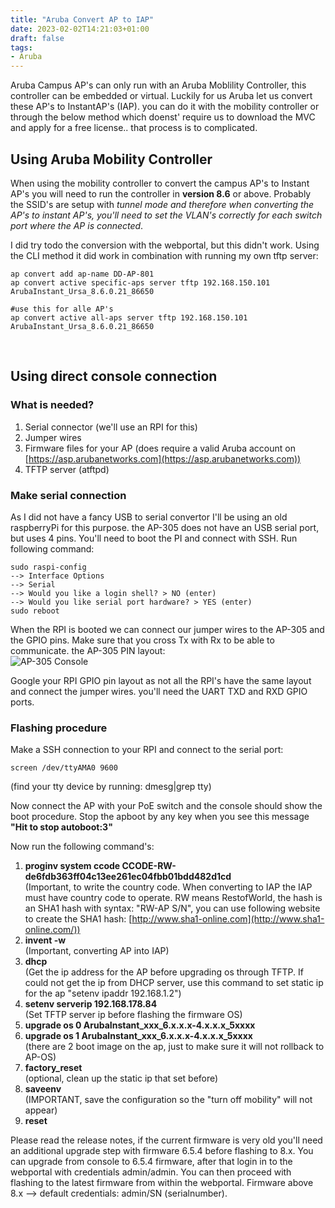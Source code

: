 ```yaml
---
title: "Aruba Convert AP to IAP"
date: 2023-02-02T14:21:03+01:00
draft: false
tags:
- Aruba
---
```


Aruba Campus AP's can only run with an Aruba Moblility Controller, this controller can be embedded or virtual. Luckily for us Aruba let us convert these AP's to InstantAP's (IAP). you can do it with the mobility controller or 
through the below method which doenst' require us to download the MVC and apply for a free license.. that process is to complicated.

## Using Aruba Mobility Controller
When using the mobility controller to convert the campus AP's to Instant AP's you will need to run the controller in **version 8.6** or above.
Probably the SSID's are setup with _tunnel mode and therefore when converting the AP's to instant AP's, you'll need to set the VLAN's correctly for each switch port where the AP is connected_.

I did try todo the conversion with the webportal, but this didn't work. Using the CLI method it did work in combination with running my own tftp server:
```
ap convert add ap-name DD-AP-801
ap convert active specific-aps server tftp 192.168.150.101 ArubaInstant_Ursa_8.6.0.21_86650 

#use this for alle AP's
ap convert active all-aps server tftp 192.168.150.101 ArubaInstant_Ursa_8.6.0.21_86650 
```


&nbsp;
## Using direct console connection
### What is needed?
1) Serial connector (we'll use an RPI for this)
2) Jumper wires
3) Firmware files for your AP (does require a valid Aruba account on [https://asp.arubanetworks.com](https://asp.arubanetworks.com))
4) TFTP server (atftpd)

### Make serial connection
As I did not have a fancy USB to serial convertor I'll be using an old raspberryPi for this purpose. the AP-305 does not have an USB serial port, but uses 4 pins.
You'll need to boot the PI and connect with SSH. Run following command:
```
sudo raspi-config
--> Interface Options
--> Serial
--> Would you like a login shell? > NO (enter)
--> Would you like serial port hardware? > YES (enter)
sudo reboot
```

When the RPI is booted we can connect our jumper wires to the AP-305 and the GPIO pins. Make sure that you cross Tx with Rx to be able to communicate.
the AP-305 PIN layout:  
![AP-305 Console](/posts_images/aruba_ap305_console.png)

Google your RPI GPIO pin layout as not all the RPI's have the same layout and connect the jumper wires. you'll need the UART TXD and RXD GPIO ports.


### Flashing procedure
Make a SSH connection to your RPI and connect to the serial port:
```
screen /dev/ttyAMA0 9600
```
(find your tty device by running: dmesg|grep tty)

Now connect the AP with your PoE switch and the console should show the boot procedure.
Stop the apboot by any key when you see this message **"Hit <Enter> to stop autoboot:3"**

Now run the following command's:

1) **proginv system ccode CCODE-RW-de6fdb363ff04c13ee261ec04fbb01bdd482d1cd**  
(Important, to write the country code. When converting to IAP the IAP must have country code to operate. RW means RestofWorld, the hash is an SHA1 hash with syntax: "RW-AP S/N", you can use following website to create the SHA1 hash: [http://www.sha1-online.com](http://www.sha1-online.com/))
2) **invent -w**  
(Important, converting AP into IAP)
3) **dhcp**  
(Get the ip address for the AP before upgrading os through TFTP.
If could not get the ip from DHCP server, use this command to set static ip for the ap "setenv ipaddr 192.168.1.2")
4) **setenv serverip 192.168.178.84**  
(Set TFTP server ip before flashing the firmware OS)
5) **upgrade os 0 ArubaInstant_xxx_6.x.x.x-4.x.x.x_5xxxx** 
6) **upgrade os 1 ArubaInstant_xxx_6.x.x.x-4.x.x.x_5xxxx**  
(there are 2 boot image on the ap, just to make sure it will not rollback to AP-OS)
7) **factory_reset**  
(optional, clean up the static ip that set before)
8) **saveenv**  
(IMPORTANT, save the configuration so the "turn off mobility" will not appear)
9) **reset**  

Please read the release notes, if the current firmware is very old you'll need an additional upgrade step with firmware 6.5.4 before flashing to 8.x.
You can upgrade from console to 6.5.4 firmware, after that login in to the webportal with credentials admin/admin. You can then proceed with flashing to the latest firmware from within the webportal.
Firmware above 8.x --> default credentials: admin/SN (serialnumber).


